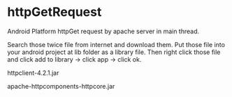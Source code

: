 # httpGetRequest
Android Platform httpGet request by apache server in main thread.

Search those twice file from internet and download them. Put those file into your android project at lib folder as a library file. Then right click those file and click add to library -> click app -> click ok.

httpclient-4.2.1.jar

apache-httpcomponents-httpcore.jar
